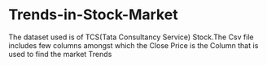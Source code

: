 # Trends-in-Stock-Market
The dataset used is of TCS(Tata Consultancy Service) Stock.The Csv file includes few columns amongst which the Close Price is the Column that is used to find the market Trends
